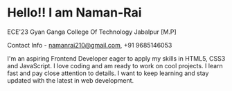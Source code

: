 # Hello!! I am Naman-Rai
ECE'23
Gyan Ganga College Of Technology
Jabalpur [M.P] 

Contact Info - namanrai210@gmail.com, +91 9685146053

I'm an aspiring Frontend Developer eager to apply my skills in HTML5, CSS3 and JavaScript. I love coding and am ready to work on cool projects. I learn fast and pay close attention to details. I want to keep learning and stay updated with the latest in web development.
